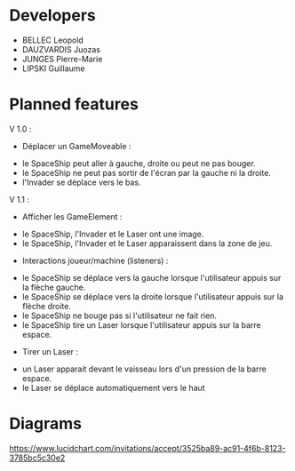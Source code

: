 # Developers

* BELLEC Leopold
* DAUZVARDIS Juozas
* JUNGES Pierre-Marie
* LIPSKI Guillaume

# Planned features

V 1.0 :
* Déplacer un GameMoveable :
 - le SpaceShip peut aller à gauche, droite ou peut ne pas bouger.
 - le SpaceShip ne peut pas sortir de l'écran par la gauche ni la droite.
 - l'Invader se déplace vers le bas.
	
V 1.1 :
* Afficher les GameElement :
 - le SpaceShip, l'Invader et le Laser ont une image.
 - le SpaceShip, l'Invader et le Laser apparaissent dans la zone de jeu.
* Interactions joueur/machine (listeners) :
 - le SpaceShip se déplace vers la gauche lorsque l'utilisateur appuis sur la flèche gauche.
 - le SpaceShip se déplace vers la droite lorsque l'utilisateur appuis sur la flèche droite.
 - le SpaceShip ne bouge pas si l'utilisateur ne fait rien.
 - le SpaceShip tire un Laser lorsque l'utilisateur appuis sur la barre espace.
* Tirer un Laser :
 - un Laser apparait devant le vaisseau lors d'un pression de la barre espace.
 - le Laser se déplace automatiquement vers le haut

# Diagrams

https://www.lucidchart.com/invitations/accept/3525ba89-ac91-4f6b-8123-3785bc5c30e2
